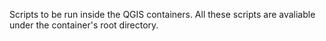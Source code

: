 Scripts to be run inside the QGIS containers. All these scripts are avaliable under the container's root directory.
